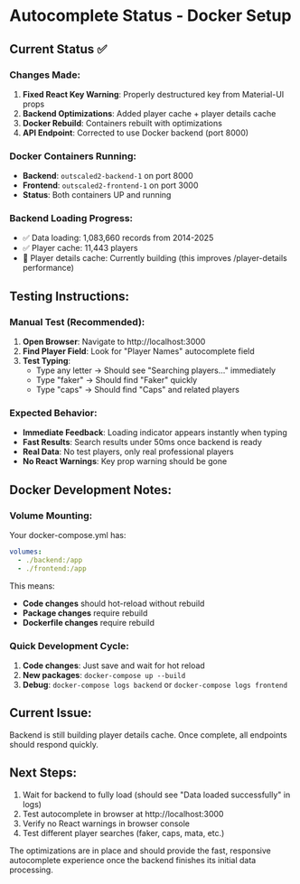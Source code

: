 # Autocomplete Status - Docker Setup

## Current Status ✅

### Changes Made:
1. **Fixed React Key Warning**: Properly destructured key from Material-UI props
2. **Backend Optimizations**: Added player cache + player details cache
3. **Docker Rebuild**: Containers rebuilt with optimizations
4. **API Endpoint**: Corrected to use Docker backend (port 8000)

### Docker Containers Running:
- **Backend**: `outscaled2-backend-1` on port 8000
- **Frontend**: `outscaled2-frontend-1` on port 3000
- **Status**: Both containers UP and running

### Backend Loading Progress:
- ✅ Data loading: 1,083,660 records from 2014-2025
- ✅ Player cache: 11,443 players
- 🔄 Player details cache: Currently building (this improves /player-details performance)

## Testing Instructions:

### Manual Test (Recommended):
1. **Open Browser**: Navigate to http://localhost:3000
2. **Find Player Field**: Look for "Player Names" autocomplete field
3. **Test Typing**: 
   - Type any letter → Should see "Searching players..." immediately
   - Type "faker" → Should find "Faker" quickly
   - Type "caps" → Should find "Caps" and related players

### Expected Behavior:
- **Immediate Feedback**: Loading indicator appears instantly when typing
- **Fast Results**: Search results under 50ms once backend is ready
- **Real Data**: No test players, only real professional players
- **No React Warnings**: Key prop warning should be gone

## Docker Development Notes:

### Volume Mounting:
Your docker-compose.yml has:
```yaml
volumes:
  - ./backend:/app
  - ./frontend:/app
```

This means:
- **Code changes** should hot-reload without rebuild
- **Package changes** require rebuild
- **Dockerfile changes** require rebuild

### Quick Development Cycle:
1. **Code changes**: Just save and wait for hot reload
2. **New packages**: `docker-compose up --build`
3. **Debug**: `docker-compose logs backend` or `docker-compose logs frontend`

## Current Issue:
Backend is still building player details cache. Once complete, all endpoints should respond quickly.

## Next Steps:
1. Wait for backend to fully load (should see "Data loaded successfully" in logs)
2. Test autocomplete in browser at http://localhost:3000
3. Verify no React warnings in browser console
4. Test different player searches (faker, caps, mata, etc.)

The optimizations are in place and should provide the fast, responsive autocomplete experience once the backend finishes its initial data processing.
